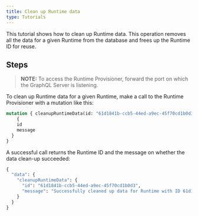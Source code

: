 ```yaml
---
title: Clean up Runtime data
type: Tutorials
---
```


This tutorial shows how to clean up Runtime data. This operation removes all the data for a given Runtime from the database and frees up the Runtime ID for reuse. 

## Steps

> **NOTE:** To access the Runtime Provisioner, forward the port on which the GraphQL Server is listening.

To clean up Runtime data for a given Runtime, make a call to the Runtime Provisioner with a mutation like this:  

```graphql
mutation { cleanupRuntimeData(id: "61d1841b-ccb5-44ed-a9ec-45f70cd1b0d3")
	{
    id
    message
  }
}
```

A successful call returns the Runtime ID and the message on whether the data clean-up succeeded:

```graphql
{
  "data": {
    "cleanupRuntimeData": {
      "id": "61d1841b-ccb5-44ed-a9ec-45f70cd1b0d3",
      "message": "Successfully cleaned up data for Runtime with ID 61d1841b-ccb5-44ed-a9ec-45f70cd1b0d3"
    }
  }
}
```
